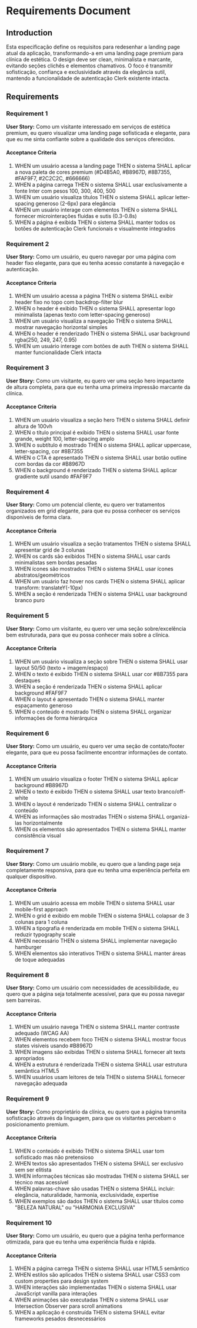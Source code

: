 # Requirements Document

## Introduction

Esta especificação define os requisitos para redesenhar a landing page atual da aplicação, transformando-a em uma landing page premium para clínica de estética. O design deve ser clean, minimalista e marcante, evitando seções clichês e elementos chamativos. O foco é transmitir sofisticação, confiança e exclusividade através da elegância sutil, mantendo a funcionalidade de autenticação Clerk existente intacta.

## Requirements

### Requirement 1

**User Story:** Como um visitante interessado em serviços de estética premium, eu quero visualizar uma landing page sofisticada e elegante, para que eu me sinta confiante sobre a qualidade dos serviços oferecidos.

#### Acceptance Criteria

1. WHEN um usuário acessa a landing page THEN o sistema SHALL aplicar a nova paleta de cores premium (#D4B5A0, #B8967D, #8B7355, #FAF9F7, #2C2C2C, #666666)
2. WHEN a página carrega THEN o sistema SHALL usar exclusivamente a fonte Inter com pesos 100, 300, 400, 500
3. WHEN um usuário visualiza títulos THEN o sistema SHALL aplicar letter-spacing generoso (2-6px) para elegância
4. WHEN um usuário interage com elementos THEN o sistema SHALL fornecer microinterações fluidas e sutis (0.3-0.8s)
5. WHEN a página é exibida THEN o sistema SHALL manter todos os botões de autenticação Clerk funcionais e visualmente integrados

### Requirement 2

**User Story:** Como um usuário, eu quero navegar por uma página com header fixo elegante, para que eu tenha acesso constante à navegação e autenticação.

#### Acceptance Criteria

1. WHEN um usuário acessa a página THEN o sistema SHALL exibir header fixo no topo com backdrop-filter blur
2. WHEN o header é exibido THEN o sistema SHALL apresentar logo minimalista (apenas texto com letter-spacing generoso)
3. WHEN um usuário visualiza a navegação THEN o sistema SHALL mostrar navegação horizontal simples
4. WHEN o header é renderizado THEN o sistema SHALL usar background rgba(250, 249, 247, 0.95)
5. WHEN um usuário interage com botões de auth THEN o sistema SHALL manter funcionalidade Clerk intacta

### Requirement 3

**User Story:** Como um visitante, eu quero ver uma seção hero impactante de altura completa, para que eu tenha uma primeira impressão marcante da clínica.

#### Acceptance Criteria

1. WHEN um usuário visualiza a seção hero THEN o sistema SHALL definir altura de 100vh
2. WHEN o título principal é exibido THEN o sistema SHALL usar fonte grande, weight 100, letter-spacing amplo
3. WHEN o subtítulo é mostrado THEN o sistema SHALL aplicar uppercase, letter-spacing, cor #8B7355
4. WHEN o CTA é apresentado THEN o sistema SHALL usar botão outline com bordas da cor #B8967D
5. WHEN o background é renderizado THEN o sistema SHALL aplicar gradiente sutil usando #FAF9F7

### Requirement 4

**User Story:** Como um potencial cliente, eu quero ver tratamentos organizados em grid elegante, para que eu possa conhecer os serviços disponíveis de forma clara.

#### Acceptance Criteria

1. WHEN um usuário visualiza a seção tratamentos THEN o sistema SHALL apresentar grid de 3 colunas
2. WHEN os cards são exibidos THEN o sistema SHALL usar cards minimalistas sem bordas pesadas
3. WHEN ícones são mostrados THEN o sistema SHALL usar ícones abstratos/geométricos
4. WHEN um usuário faz hover nos cards THEN o sistema SHALL aplicar transform: translateY(-10px)
5. WHEN a seção é renderizada THEN o sistema SHALL usar background branco puro

### Requirement 5

**User Story:** Como um visitante, eu quero ver uma seção sobre/excelência bem estruturada, para que eu possa conhecer mais sobre a clínica.

#### Acceptance Criteria

1. WHEN um usuário visualiza a seção sobre THEN o sistema SHALL usar layout 50/50 (texto + imagem/espaço)
2. WHEN o texto é exibido THEN o sistema SHALL usar cor #8B7355 para destaques
3. WHEN a seção é renderizada THEN o sistema SHALL aplicar background #FAF9F7
4. WHEN o layout é apresentado THEN o sistema SHALL manter espaçamento generoso
5. WHEN o conteúdo é mostrado THEN o sistema SHALL organizar informações de forma hierárquica

### Requirement 6

**User Story:** Como um usuário, eu quero ver uma seção de contato/footer elegante, para que eu possa facilmente encontrar informações de contato.

#### Acceptance Criteria

1. WHEN um usuário visualiza o footer THEN o sistema SHALL aplicar background #B8967D
2. WHEN o texto é exibido THEN o sistema SHALL usar texto branco/off-white
3. WHEN o layout é renderizado THEN o sistema SHALL centralizar o conteúdo
4. WHEN as informações são mostradas THEN o sistema SHALL organizá-las horizontalmente
5. WHEN os elementos são apresentados THEN o sistema SHALL manter consistência visual

### Requirement 7

**User Story:** Como um usuário mobile, eu quero que a landing page seja completamente responsiva, para que eu tenha uma experiência perfeita em qualquer dispositivo.

#### Acceptance Criteria

1. WHEN um usuário acessa em mobile THEN o sistema SHALL usar mobile-first approach
2. WHEN o grid é exibido em mobile THEN o sistema SHALL colapsar de 3 colunas para 1 coluna
3. WHEN a tipografia é renderizada em mobile THEN o sistema SHALL reduzir typography scale
4. WHEN necessário THEN o sistema SHALL implementar navegação hamburger
5. WHEN elementos são interativos THEN o sistema SHALL manter áreas de toque adequadas

### Requirement 8

**User Story:** Como um usuário com necessidades de acessibilidade, eu quero que a página seja totalmente acessível, para que eu possa navegar sem barreiras.

#### Acceptance Criteria

1. WHEN um usuário navega THEN o sistema SHALL manter contraste adequado (WCAG AA)
2. WHEN elementos recebem foco THEN o sistema SHALL mostrar focus states visíveis usando #B8967D
3. WHEN imagens são exibidas THEN o sistema SHALL fornecer alt texts apropriados
4. WHEN a estrutura é renderizada THEN o sistema SHALL usar estrutura semântica HTML5
5. WHEN usuários usam leitores de tela THEN o sistema SHALL fornecer navegação adequada

### Requirement 9

**User Story:** Como proprietário da clínica, eu quero que a página transmita sofisticação através da linguagem, para que os visitantes percebam o posicionamento premium.

#### Acceptance Criteria

1. WHEN o conteúdo é exibido THEN o sistema SHALL usar tom sofisticado mas não pretensioso
2. WHEN textos são apresentados THEN o sistema SHALL ser exclusivo sem ser elitista
3. WHEN informações técnicas são mostradas THEN o sistema SHALL ser técnico mas acessível
4. WHEN palavras-chave são usadas THEN o sistema SHALL incluir: elegância, naturalidade, harmonia, exclusividade, expertise
5. WHEN exemplos são dados THEN o sistema SHALL usar títulos como "BELEZA NATURAL" ou "HARMONIA EXCLUSIVA"

### Requirement 10

**User Story:** Como um usuário, eu quero que a página tenha performance otimizada, para que eu tenha uma experiência fluida e rápida.

#### Acceptance Criteria

1. WHEN a página carrega THEN o sistema SHALL usar HTML5 semântico
2. WHEN estilos são aplicados THEN o sistema SHALL usar CSS3 com custom properties para design system
3. WHEN interações são implementadas THEN o sistema SHALL usar JavaScript vanilla para interações
4. WHEN animações são executadas THEN o sistema SHALL usar Intersection Observer para scroll animations
5. WHEN a aplicação é construída THEN o sistema SHALL evitar frameworks pesados desnecessários